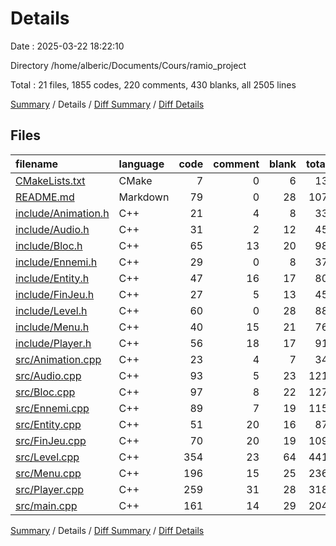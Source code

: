 # Details

Date : 2025-03-22 18:22:10

Directory /home/alberic/Documents/Cours/ramio_project

Total : 21 files,  1855 codes, 220 comments, 430 blanks, all 2505 lines

[Summary](results.md) / Details / [Diff Summary](diff.md) / [Diff Details](diff-details.md)

## Files
| filename | language | code | comment | blank | total |
| :--- | :--- | ---: | ---: | ---: | ---: |
| [CMakeLists.txt](/CMakeLists.txt) | CMake | 7 | 0 | 6 | 13 |
| [README.md](/README.md) | Markdown | 79 | 0 | 28 | 107 |
| [include/Animation.h](/include/Animation.h) | C++ | 21 | 4 | 8 | 33 |
| [include/Audio.h](/include/Audio.h) | C++ | 31 | 2 | 12 | 45 |
| [include/Bloc.h](/include/Bloc.h) | C++ | 65 | 13 | 20 | 98 |
| [include/Ennemi.h](/include/Ennemi.h) | C++ | 29 | 0 | 8 | 37 |
| [include/Entity.h](/include/Entity.h) | C++ | 47 | 16 | 17 | 80 |
| [include/FinJeu.h](/include/FinJeu.h) | C++ | 27 | 5 | 13 | 45 |
| [include/Level.h](/include/Level.h) | C++ | 60 | 0 | 28 | 88 |
| [include/Menu.h](/include/Menu.h) | C++ | 40 | 15 | 21 | 76 |
| [include/Player.h](/include/Player.h) | C++ | 56 | 18 | 17 | 91 |
| [src/Animation.cpp](/src/Animation.cpp) | C++ | 23 | 4 | 7 | 34 |
| [src/Audio.cpp](/src/Audio.cpp) | C++ | 93 | 5 | 23 | 121 |
| [src/Bloc.cpp](/src/Bloc.cpp) | C++ | 97 | 8 | 22 | 127 |
| [src/Ennemi.cpp](/src/Ennemi.cpp) | C++ | 89 | 7 | 19 | 115 |
| [src/Entity.cpp](/src/Entity.cpp) | C++ | 51 | 20 | 16 | 87 |
| [src/FinJeu.cpp](/src/FinJeu.cpp) | C++ | 70 | 20 | 19 | 109 |
| [src/Level.cpp](/src/Level.cpp) | C++ | 354 | 23 | 64 | 441 |
| [src/Menu.cpp](/src/Menu.cpp) | C++ | 196 | 15 | 25 | 236 |
| [src/Player.cpp](/src/Player.cpp) | C++ | 259 | 31 | 28 | 318 |
| [src/main.cpp](/src/main.cpp) | C++ | 161 | 14 | 29 | 204 |

[Summary](results.md) / Details / [Diff Summary](diff.md) / [Diff Details](diff-details.md)